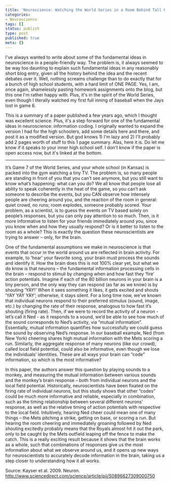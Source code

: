 ```yaml
---
title: 'Neuroscience: Watching the World Series in a Room Behind Tall People'
categories:
- Neuroscience
tags: []
status: publish
type: post
published: true
meta: {}
---
```


I've always wanted to write about some of the fundamental ideas in
neuroscience in a people-friendly way. The problem is, it always seemed to be
way too daunting to explain such fundamental ideas in any reasonably short
blog entry, given all the history behind the idea and the recent debates over
it. Well, nothing screams challenge than to do exactly that for a bunch of
high school students, with a hard limit of ONE PAGE. Yes, I am, once again,
shamelessly pasting homework assignments onto the blog, but this one I'm
rather happy with. Plus, it's in the spirit of the World Series, even though I
literally watched my first full inning of baseball when the Jays lost in game
6.

This is a summary of a paper published a few years ago, which I thought was
excellent science. Plus, it's a step forward for one of the fundamental ideas
in neuroscience: information coding. I originally wanted to expand the version
I had for the high schoolers, add some details here and there, and post it as
a modified version. But god knows 1) I'm lazy and 2) I'll probably add 2 pages
worth of stuff to this 1 page summary. Alas, here it is. Do let me know if it
speaks to your inner high school self. I don't know if the paper is open
access now, but it's linked at the bottom.

* * *

It’s Game 7 of the World Series, and your whole school (in Kansas) is packed
into the gym watching a tiny TV. The problem is, so many people are standing
in front of you that you can’t see anymore, but you still want to know what’s
happening: what can you do? We all know that people lose all ability to speak
coherently in the heat of the game, so you can’t ask someone to describe the
events, but you CAN observe how intensely people are cheering around you, and
the reaction of the room in general: quiet crowd, no runs; room explodes,
someone probably scored. Your problem, as a scientist, is to guess the events
on TV based solely on people’s responses, but you can only pay attention to so
much. Then, is it more informative to listen for your friends immediately
around you, since you know when and how they usually respond? Or is it better
to listen to the room as a whole? This is exactly the question these
neuroscientists are trying to answer – only, for the brain.

One of the fundamental assumptions we make in neuroscience is that events that
occur in the world around us are reflected in brain activity. For example, to
‘hear’ your favorite song, your brain must process the sounds and identify it.
How the brain does this is not 100% clear yet, but what we do know is that
neurons – the fundamental information processing cells in the brain – respond
to stimuli by changing when and how fast they ‘fire’ action potentials.
Imagine if each of the 80 billion neurons in your brain is a tiny person, and
the only way they can respond (as far as we know) is by shouting ‘YAY!’ When
it sees something it likes, it gets excited and shouts ‘YAY YAY YAY’;
otherwise, it stays silent. For a long time now, we’ve known that individual
neurons respond to their preferred stimulus (sound, image, etc.) by changing
the rate of their response, analogous to how fast it’s shouting (firing rate).
Then, if we were to record the activity of a neuron - let’s call it Ned - as
it responds to a sound, we’d be able to see how much of the sound corresponds
to Ned’s activity, via “mutual information”. Essentially, mutual information
quantifies how successfully we could guess the sound by observing Ned’s
response. In our baseball example, Ned (from New York) cheering shares high
mutual information with the Mets scoring a run. Similarly, the aggregate
response of many neurons (like our crowd), called local field potential, could
also be informative, even though we lose the individuals’ identities. These
are all ways your brain can “code” information, so which is the most
informative?

In this paper, the authors answer this question by playing sounds to a monkey,
and measuring the mutual information between various sounds and the monkey’s
brain response – both from individual neurons and the local field potential.
Historically, neuroscientists have been fixated on the firing rate of
individual neurons, but this study shows that other “codes” could be much more
informative and reliable, especially in combination, such as the timing
relationship between several different neurons’ response, as well as the
relative timing of action potentials with respective to the local field.
Intuitively, hearing Ned cheer could mean one of many things – the Mets
pitching a strike, getting on base, or scoring a run. But hearing the room
cheering and immediately groaning followed by Ned shouting excitedly probably
means that the Royals almost hit it out the park, only to be caught by the
Mets outfield leaping off the fence to make the catch. This is a really
exciting result because it shows that the brain works as a whole, such that
combinations of responses give us the most information about what we observe
around us, and it opens up new ways for neuroscientists to accurately decode
information in the brain, taking us a step closer to understanding how it all
works.

Source: Kayser et al. 2009. Neuron.  
http://www.sciencedirect.com/science/article/pii/S0896627309000750

